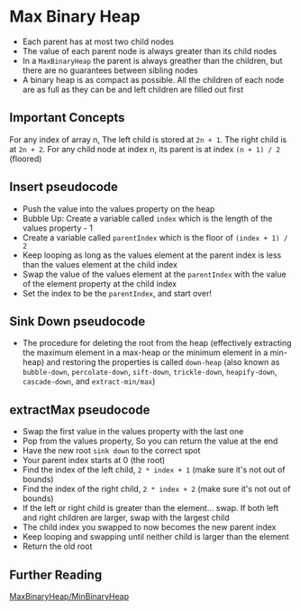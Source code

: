 # Max Binary Heap

- Each parent has at most two child nodes
- The value of each parent node is always greater than its child nodes
- In a `MaxBinaryHeap` the parent is always greather than the children, but there are no guarantees between sibling nodes
- A binary heap is as compact as possible. All the children of each node are as full as they can be and left children are filled out first

## Important Concepts

For any index of array n, The left child is stored at `2n + 1`. The right child is at `2n + 2`. For any child node at index n, its parent is at index `(n + 1) / 2` (floored)

## Insert pseudocode

- Push the value into the values property on the heap
- Bubble Up: Create a variable called `index` which is the length of the values property - 1
- Create a variable called `parentIndex` which is the floor of `(index + 1) / 2`
- Keep looping as long as the values element at the parent index is less than the values element at the child index
- Swap the value of the values element at the `parentIndex` with the value of the element property at the child index
- Set the index to be the `parentIndex`, and start over!

## Sink Down pseudocode

- The procedure for deleting the root from the heap (effectively extracting the maximum element in a max-heap or the minimum element in a min-heap) and restoring the properties is called `down-heap` (also known as `bubble-down`, `percolate-down`, `sift-down`, `trickle-down`, `heapify-down`, `cascade-down`, and `extract-min/max`)

## extractMax pseudocode

- Swap the first value in the values property with the last one
- Pop from the values property, So you can return the value at the end
- Have the new root `sink down` to the correct spot
- Your parent index starts at 0 (the root)
- Find the index of the left child, `2 * index + 1` (make sure it's not out of bounds)
- Find the index of the right child, `2 * index + 2` (make sure it's not out of bounds)
- If the left or right child is greater than the element... swap. If both left and right children are larger, swap with the largest child
- The child index you swapped to now becomes the new parent index
- Keep looping and swapping until neither child is larger than the element
- Return the old root

## Further Reading

[MaxBinaryHeap/MinBinaryHeap](https://en.wikipedia.org/wiki/Min-max_heap)

